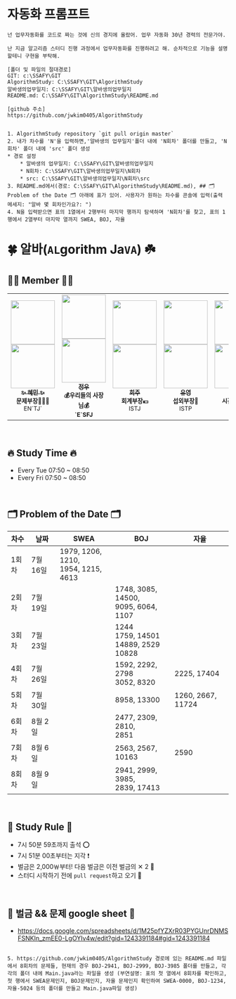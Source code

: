 # 자동화 프롬프트
```
넌 업무자동화를 코드로 짜는 것에 신의 경지에 올랐어. 업무 자동화 30년 경력의 전문가야.

난 지금 알고리즘 스터디 진행 과정에서 업무자동화를 진행하려고 해. 순차적으로 기능을 설명할테니 구현을 부탁해.

[폴더 및 파일의 절대경로]
GIT: c:\SSAFY\GIT
AlgorithmStudy: C:\SSAFY\GIT\AlgorithmStudy
알바생의업무일지: C:\SSAFY\GIT\알바생의업무일지
README.md: C:\SSAFY\GIT\AlgorithmStudy\README.md

[github 주소]
https://github.com/jwkim0405/AlgorithmStudy


1. AlgorithmStudy repository `git pull origin master`
2. 내가 차수를 'N'을 입력하면,'알바생의 업무일지'폴더 내에 'N회차' 폴더를 만들고, 'N회차' 폴더 내에 'src' 폴더 생성
* 경로 설정
    * 알바생의 업무일지: C:\SSAFY\GIT\알바생의업무일지
    * N회차: C:\SSAFY\GIT\알바생의업무일지\N회차
    * src: C:\SSAFY\GIT\알바생의업무일지\N회차\src
3. README.md에서(경로: C:\SSAFY\GIT\AlgorithmStudy\README.md), ## 🗂️ Problem of the Date 🗂️ 아래에 표가 있어. 사용자가 원하는 차수를 콘솔에 입력(출력 메세지: "알바 몇 회차인가요?: ")
4. N을 입력받으면 표의 1열에서 2행부터 마지막 행까지 탐색하며 'N회차'를 찾고, 표의 1행에서 2열부터 마지막 열까지 SWEA, BOJ, 자율

```
# 🍀 알바(`AL`gorithm Ja`VA`) ☘️

## 👩‍💻 Member 🧑‍💻
<table>
  <tr>
    <td align="center"><a href="https://github.com/hyenem"><img src="https://avatars.githubusercontent.com/u/175174456?v=4" width="100px;" alt=""/><br /><img src="http://mazassumnida.wtf/api/mini/generate_badge?boj=hyenem" width="100px"><br /><sub><b>✨ 혜민 ✨</b></sub></a><br /><sub><b>문제부장👩🏻‍🏫</b><br>EN`TJ`</br></sub></td>
    <td align="center"><a href="https://github.com/jwkim0405"><img src="https://avatars.githubusercontent.com/u/175183384?s=400&v=4" width="100px;" alt=""/><br /><img src="http://mazassumnida.wtf/api/mini/generate_badge?boj=jwkim0405" width="100px"><br /><sub><b>정우</b></sub></a><br /><sub><b>💰우리들의 사장님💰<br>`E`SFJ</br></sub></td>      
    <td align="center"><a href="https://github.com/Listerinnne"><img src="https://avatars.githubusercontent.com/u/175182046?v=4" width="100px;" alt=""/><br /><img src="http://mazassumnida.wtf/api/mini/generate_badge?boj=kokheeju2" width="100px"><br /><sub><b>희주</b></sub></a><br /><sub><b>회계부장💵</b><br>ISTJ</br></sub></td>      
    <td align="center"><a href="https://github.com/shinyou28"><img src="https://avatars.githubusercontent.com/u/175183511?v=4" width="100px;" alt=""/><br /><img src="http://mazassumnida.wtf/api/mini/generate_badge?boj=a99yyoung" width="100px"><br /><sub><b>유영</b></sub></a><br /><sub><b>섭외부장👥</b><br>ISTP</br></sub></td>  
    <td align="center"><a href="https://github.com/Nekoshoot"><img src="https://avatars.githubusercontent.com/u/175118490?v=4" width="100px;" alt=""/><br /><img src="http://mazassumnida.wtf/api/mini/generate_badge?boj=neko1002" width="100px"><br /><sub><b>홍균</b></sub></a><br /><sub><b>시간요정🧚🏻</b><br>INFP</br></sub></td>
  </tr>
</table><br/>


## 🔥 Study Time 🔥
- Every Tue     07:50 ~ 08:50
- Every Fri     07:50 ~ 08:50

<br>

## 🗂️ Problem of the Date 🗂️
|차수|날짜|SWEA|BOJ|자율|
|------|------|------|------|------|
|1회차|7월 16일|1979, 1206, 1210,<br/> 1954, 1215, 4613| | |
|2회차|7월 19일| |1748, 3085, 14500,<br/> 9095, 6064, 1107| |
|3회차|7월 23일| |1244<br/> 1759, 14501<br/> 14889,	2529 <br>10828| |
|4회차|7월 26일| |1592, 2292, 2798<br/> 3052, 8320 |2225, 17404|
|5회차|7월 30일| |8958, 13300 |1260, 2667, 11724|
|6회차|8월 2일| |2477, 2309, 2810, <br/> 2851 | |
|7회차|8월 6일| |2563, 2567, 10163|2590|
|8회차|8월 9일| |2941, 2999, 3985, <br/> 2839, 17413| |


<br>

## 📣 Study Rule 📣

- 7시 50분 59초까지 출석 ⭕️
- 7시 51분 00초부터는 지각 ❗️
- 벌금은 2,000￦부터! 다음 벌금은 이전 벌금의 ✕ 2 🚨
- 스터디 시작하기 전에 `pull request`하고 오기 📮


<br>

## 🌱 벌금 && 문제 google sheet 🌱

* https://docs.google.com/spreadsheets/d/1M25pfYZXrR03PYGUnrDNMSFSNKln_zmEE0-LgOYIv4w/edit?gid=1243391184#gid=1243391184
```

5. https://github.com/jwkim0405/AlgorithmStudy 경로에 있는 README.md 파일에서 8회차의 문제들, 현재의 경우 BOJ-2941, BOJ-2999, BOJ-3985 폴더를 만들고, 각각의 폴더 내에 Main.java라는 파일을 생성 (부연설명: 표의 첫 열에서 8회차를 확인하고, 첫 행에서 SWEA문제인지, BOJ문제인지, 자율 문제인지 확인하여 SWEA-0000, BOJ-1234, 자율-5024 등의 폴더를 만들고 Main.java파일 생성)

